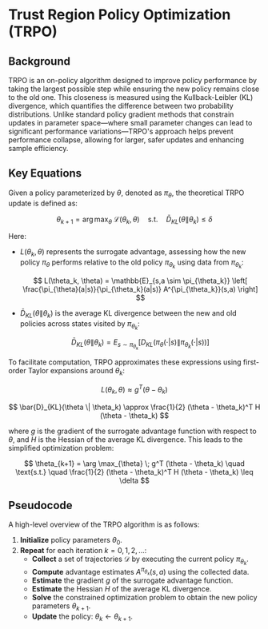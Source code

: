 # Trust Region Policy Optimization (TRPO)

## Background

TRPO is an on-policy algorithm designed to improve policy performance by taking the largest possible step while ensuring the new policy remains close to the old one. This closeness is measured using the Kullback-Leibler (KL) divergence, which quantifies the difference between two probability distributions. Unlike standard policy gradient methods that constrain updates in parameter space—where small parameter changes can lead to significant performance variations—TRPO's approach helps prevent performance collapse, allowing for larger, safer updates and enhancing sample efficiency.

## Key Equations

Given a policy parameterized by $\theta$, denoted as $\pi_{\theta}$, the theoretical TRPO update is defined as:

$$
\theta_{k+1} = \arg \max_{\theta} \; \mathcal{L}(\theta_k, \theta) \quad \text{s.t.} \quad \bar{D}_{KL}(\theta \| \theta_k) \leq \delta
$$

Here:

- $L(\theta_k, \theta)$ represents the surrogate advantage, assessing how the new policy $\pi_{\theta}$ performs relative to the old policy $\pi_{\theta_k}$ using data from $\pi_{\theta_k}$:

  $$
  L(\theta_k, \theta) = \mathbb{E}_{s,a \sim \pi_{\theta_k}} \left[ \frac{\pi_{\theta}(a|s)}{\pi_{\theta_k}(a|s)} A^{\pi_{\theta_k}}(s,a) \right]
  $$

- $\bar{D}_{KL}(\theta \| \theta_k)$ is the average KL divergence between the new and old policies across states visited by $\pi_{\theta_k}$:

  $$
  \bar{D}_{KL}(\theta \| \theta_k) = E_{s \sim \pi_{\theta_k}} \left[ D_{KL}\left(\pi_{\theta}(\cdot|s) \| \pi_{\theta_k}(\cdot|s) \right) \right]
  $$

To facilitate computation, TRPO approximates these expressions using first-order Taylor expansions around $\theta_k$:

$$
L(\theta_k, \theta) \approx g^T (\theta - \theta_k)
$$

$$
\bar{D}_{KL}(\theta \| \theta_k) \approx \frac{1}{2} (\theta - \theta_k)^T H (\theta - \theta_k)
$$

where $g$ is the gradient of the surrogate advantage function with respect to $\theta$, and $H$ is the Hessian of the average KL divergence. This leads to the simplified optimization problem:

$$
\theta_{k+1} = \arg \max_{\theta} \; g^T (\theta - \theta_k) \quad \text{s.t.} \quad \frac{1}{2} (\theta - \theta_k)^T H (\theta - \theta_k) \leq \delta
$$

## Pseudocode

A high-level overview of the TRPO algorithm is as follows:

1. **Initialize** policy parameters $\theta_0$.
2. **Repeat** for each iteration $k = 0, 1, 2, \ldots$:
   - **Collect** a set of trajectories $\mathcal{D}$ by executing the current policy $\pi_{\theta_k}$.
   - **Compute** advantage estimates $A^{\pi_{\theta_k}}(s,a)$ using the collected data.
   - **Estimate** the gradient $g$ of the surrogate advantage function.
   - **Estimate** the Hessian $H$ of the average KL divergence.
   - **Solve** the constrained optimization problem to obtain the new policy parameters $\theta_{k+1}$.
   - **Update** the policy: $\theta_k \leftarrow \theta_{k+1}$.
